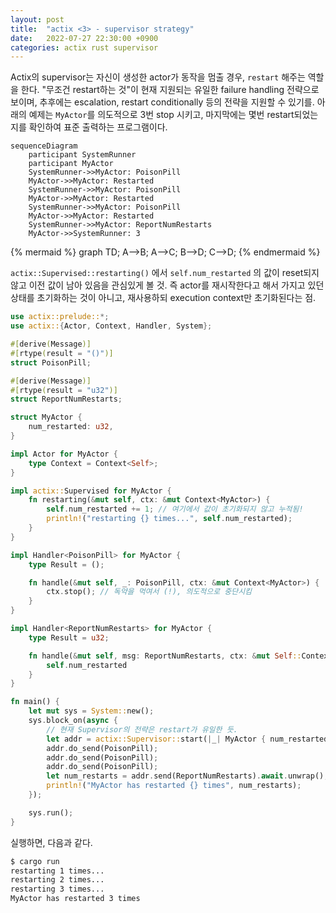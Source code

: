 ```yaml
---
layout: post
title:  "actix <3> - supervisor strategy"
date:   2022-07-27 22:30:00 +0900
categories: actix rust supervisor
---
```


Actix의 supervisor는 자신이 생성한 actor가 동작을 멈출 경우, 
`restart` 해주는 역할을 한다. "무조건 restart하는 것"이 현재 지원되는 유일한
failure handling 전략으로 보이며, 추후에는 escalation, restart conditionally 등의
전략을 지원할 수 있기를. 
아래의 예제는 `MyActor`를 의도적으로 3번 stop 시키고, 
마지막에는 몇번 restart되었는지를 확인하여 표준 출력하는 프로그램이다.

```mermaid
sequenceDiagram
    participant SystemRunner
    participant MyActor
    SystemRunner->>MyActor: PoisonPill
    MyActor->>MyActor: Restarted
    SystemRunner->>MyActor: PoisonPill
    MyActor->>MyActor: Restarted
    SystemRunner->>MyActor: PoisonPill
    MyActor->>MyActor: Restarted
    SystemRunner->>MyActor: ReportNumRestarts
    MyActor->>SystemRunner: 3
```

{% mermaid %}
graph TD;
A-->B;
A-->C;
B-->D;
C-->D;
{% endmermaid %}

`actix::Supervised::restarting()` 에서 `self.num_restarted` 의
값이 reset되지 않고 이전 값이 남아 있음을 관심있게 볼 것. 
즉 actor를 재시작한다고 해서 가지고 있던 상태를 초기화하는 것이 아니고, 
재사용하되 execution context만 초기화된다는 점. 


```rust
use actix::prelude::*;
use actix::{Actor, Context, Handler, System};

#[derive(Message)]
#[rtype(result = "()")]
struct PoisonPill;

#[derive(Message)]
#[rtype(result = "u32")]
struct ReportNumRestarts;

struct MyActor {
    num_restarted: u32,
}

impl Actor for MyActor {
    type Context = Context<Self>;
}

impl actix::Supervised for MyActor {
    fn restarting(&mut self, ctx: &mut Context<MyActor>) {
        self.num_restarted += 1; // 여기에서 값이 초기화되지 않고 누적됨!
        println!("restarting {} times...", self.num_restarted);
    }
}

impl Handler<PoisonPill> for MyActor {
    type Result = ();

    fn handle(&mut self, _: PoisonPill, ctx: &mut Context<MyActor>) {
        ctx.stop(); // 독약을 먹여서 (!), 의도적으로 중단시킴
    }
}

impl Handler<ReportNumRestarts> for MyActor {
    type Result = u32;

    fn handle(&mut self, msg: ReportNumRestarts, ctx: &mut Self::Context) -> Self::Result {
        self.num_restarted
    }
}

fn main() {
    let mut sys = System::new();
    sys.block_on(async {
        // 현재 Supervisor의 전략은 restart가 유일한 듯.
        let addr = actix::Supervisor::start(|_| MyActor { num_restarted: 0 });
        addr.do_send(PoisonPill);
        addr.do_send(PoisonPill);
        addr.do_send(PoisonPill);
        let num_restarts = addr.send(ReportNumRestarts).await.unwrap();
        println!("MyActor has restarted {} times", num_restarts);
    });

    sys.run();
}
```

실행하면, 다음과 같다.
```bash
$ cargo run
restarting 1 times...
restarting 2 times...
restarting 3 times...
MyActor has restarted 3 times
```